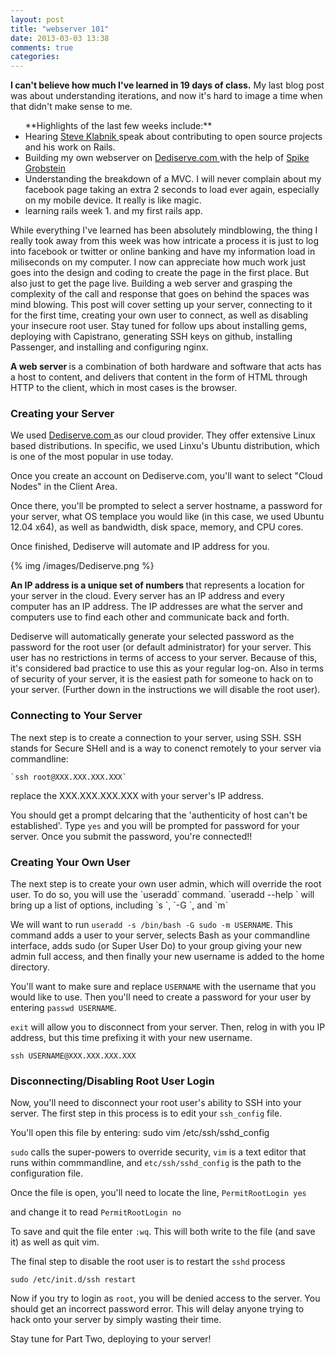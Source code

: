```yaml
---
layout: post
title: "webserver 101"
date: 2013-03-03 13:38
comments: true
categories: 
---
```


<strong>I can't believe how much I've learned in 19 days of class.</strong> My last blog post was about understanding iterations, and now it's hard to image a time when that didn't make sense to me. 

 <ul> **Highlights of the last few weeks include:**
  <li> Hearing <a href="http://steveklabnik.com/"> Steve Klabnik </a> speak about contributing to open source projects and his work on Rails. </li>
  <li> Building my own webserver on <a href="www.dediserve.com"> Dediserve.com </a> with the help of <a href="http://spike.grobste.in/"> Spike Grobstein </a> </li>
  <li> Understanding the breakdown of a MVC. I will never complain about my facebook page taking an extra 2 seconds to load ever again, especially on my mobile device. It really is like magic. </li>
  <li> learning rails week 1. and my first rails app. </li>
</ul>

  <p>While everything I've learned has been absolutely mindblowing, the thing I really took away from this week was how intricate a process it is just to log into facebook or twitter or online banking and have my information load in miliseconds on my computer. I now can appreciate how much work just goes into the design and coding to create the page in the first place. But also just to get the page live. Building a web server and grasping the complexity of the call and response that goes on behind the spaces was mind blowing. This post will cover setting up your server, connecting to it for the first time, creating your own user to connect, as well as disabling your insecure root user. Stay tuned for follow ups about installing gems, deploying with Capistrano, generating SSH keys on github, installing Passenger, and installing and configuring nginx.  </p>

  <p><strong> A web server </strong> is a combination of both hardware and software that acts has a host to content, and delivers that content in the form of HTML through HTTP to the client, which in most cases is the browser. </p>

<h3> Creating your Server </h3>
  <p>We used <a href="www.dediserve.com" alt="Dediserve's Website"> Dediserve.com </a> as our cloud provider. They offer extensive Linux based distributions. In specific, we used Linxu's Ubuntu distribution, which is one of the most popular in use today. </p>

  <p>Once you create an account on Dediserve.com, you'll want to select "Cloud Nodes" in the Client Area. </p>

  <p> Once there, you'll be prompted to select a server hostname, a password for your server, what OS templace you would like (in this case, we used Ubuntu 12.04 x64), as well as bandwidth, disk space, memory, and CPU cores.</p>

  <p>Once finished, Dediserve will automate and IP address for you. </p>


  {% img /images/Dediserve.png %}

  <p><strong> An IP address is a unique set of numbers </strong> that represents a location for your server in the cloud. Every server has an IP address and every computer has an IP address. The IP addresses are what the server and computers use to find each other and communicate back and forth. </p>

  <p> Dediserve will automatically generate your selected password as the password for the root user (or default administrator) for your server. This user has no restrictions in terms of access to your server. Because of this, it's considered bad practice to use this as your regular log-on. Also in terms of security of your server, it is the easiest path for someone to hack on to your server. (Further down in the instructions we will disable the root user). </p>

<h3> Connecting to Your Server </h3>
  </p>The next step is to create a connection to your server, using SSH. SSH stands for Secure SHell and is a way to conenct remotely to your server via commandline: </p>

    `ssh root@XXX.XXX.XXX.XXX`

 replace the XXX.XXX.XXX.XXX with your server's IP address. 

You should get a prompt delcaring that the 'authenticity of host can't be established'. Type `yes` and you will be prompted for password for your server. Once you submit the password, you're connected!! 

<h3> Creating Your Own User </h3>
The next step is to create your own user admin, which will override the root user. To do so, you will use the `useradd` command. 
`useradd --help ` will bring up a list of options, including `s <shell>`, `-G <groups>`, and  `m`

We will want to run `useradd -s /bin/bash -G sudo -m USERNAME`. This command adds a user to your server, selects Bash as your commandline interface, adds sudo (or Super User Do) to your group giving your new admin full access, and then finally your new username is added to the home directory. 

You'll want to make sure and replace `USERNAME` with the username that you would like to use. 
Then you'll need to create a password for your user by entering `passwd USERNAME`.

`exit` will allow you to disconnect from your server. Then, relog in with you IP address, but this time prefixing it with your new username.
    
    ssh USERNAME@XXX.XXX.XXX.XXX

<h3> Disconnecting/Disabling Root User Login </h3>

Now, you'll need to disconnect your root user's ability to SSH into your server. The first step in this process is to edit your `ssh_config` file.

You'll open this file by entering:
    sudo vim /etc/ssh/sshd_config

`sudo` calls the super-powers to override security, `vim` is a text editor that runs within commmandline, and `etc/ssh/sshd_config` is the path to the configuration file. 

Once the file is open, you'll need to locate the line, 
  `PermitRootLogin yes`

and change it to read
  `PermitRootLogin no`

To save and quit the file enter `:wq`. This will both write to the file (and save it) as well as quit vim. 

The final step to disable the root user is to restart the `sshd` process

  `sudo /etc/init.d/ssh restart`

Now if you try to login as `root`, you will be denied access to the server. You should get an incorrect password error. This will delay anyone trying to hack onto your server by simply wasting their time.

Stay tune for Part Two, deploying to your server! 









